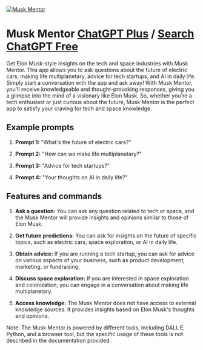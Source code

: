 
[![Musk Mentor](https://files.oaiusercontent.com/file-S7JDSrn8cM52juGJRIimeu1x?se=2123-10-17T17%3A52%3A13Z&sp=r&sv=2021-08-06&sr=b&rscc=max-age%3D31536000%2C%20immutable&rscd=attachment%3B%20filename%3DDALL%25C2%25B7E%25202023-11-10%252020.51.52%2520-%2520A%2520logo%2520for%2520%2527Musk%2520Mentor%2527%2520with%2520a%2520black%2520background.%2520The%2520logo%2520should%2520have%2520a%2520stylized%252C%2520futuristic%2520letter%2520%2527M%2527%2520in%2520a%2520bold%252C%2520modern%2520font.%2520Use%2520an%2520electric%2520blue%2520.png&sig=EUg3sNVjX%2BSBmIMahe1nF%2B1Q%2BRBbWghpiJ2DxiWn%2BgY%3D)](https://chat.openai.com/g/g-jd84Vqnv0-musk-mentor)

# Musk Mentor [ChatGPT Plus](https://chat.openai.com/g/g-jd84Vqnv0-musk-mentor) / [Search ChatGPT Free](https://gptcall.net/index.html#/?search=Musk%20Mentor)

Get Elon Musk-style insights on the tech and space industries with Musk Mentor. This app allows you to ask questions about the future of electric cars, making life multiplanetary, advice for tech startups, and AI in daily life. Simply start a conversation with the app and ask away! With Musk Mentor, you'll receive knowledgeable and thought-provoking responses, giving you a glimpse into the mind of a visionary like Elon Musk. So, whether you're a tech enthusiast or just curious about the future, Musk Mentor is the perfect app to satisfy your craving for tech and space knowledge.

## Example prompts

1. **Prompt 1:** "What's the future of electric cars?"

2. **Prompt 2:** "How can we make life multiplanetary?"

3. **Prompt 3:** "Advice for tech startups?"

4. **Prompt 4:** "Your thoughts on AI in daily life?"

## Features and commands

1. **Ask a question:** You can ask any question related to tech or space, and the Musk Mentor will provide insights and opinions similar to those of Elon Musk.

2. **Get future predictions:** You can ask for insights on the future of specific topics, such as electric cars, space exploration, or AI in daily life.

3. **Obtain advice:** If you are running a tech startup, you can ask for advice on various aspects of your business, such as product development, marketing, or fundraising.

4. **Discuss space exploration:** If you are interested in space exploration and colonization, you can engage in a conversation about making life multiplanetary.

5. **Access knowledge:** The Musk Mentor does not have access to external knowledge sources. It provides insights based on Elon Musk's thoughts and opinions.

Note: The Musk Mentor is powered by different tools, including DALL·E, Python, and a browser tool, but the specific usage of these tools is not described in the documentation provided.


